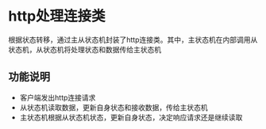 # http处理连接类

根据状态转移，通过主从状态机封装了http连接类。其中，主状态机在内部调用从状态机，从状态机将处理状态和数据传给主状态机

## 功能说明

* 客户端发出http连接请求
* 从状态机读取数据，更新自身状态和接收数据，传给主状态机
* 主状态机根据从状态机状态，更新自身状态，决定响应请求还是继续读取